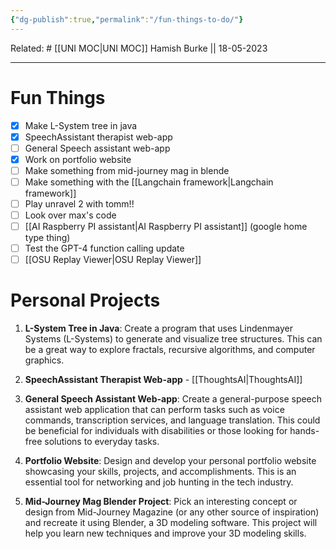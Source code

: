 ```yaml
---
{"dg-publish":true,"permalink":"/fun-things-to-do/"}
---
```


Related: #
[[UNI MOC\|UNI MOC]]
Hamish Burke || 18-05-2023
***

# Fun Things

- [x] Make L-System tree in java
- [x] SpeechAssistant therapist web-app
- [ ] General Speech assistant web-app
- [x] Work on portfolio website
- [ ] Make something from mid-journey mag in blende
- [ ] Make something with the [[Langchain framework\|Langchain framework]]
- [ ] Play unravel 2 with tomm!!
- [ ] Look over max's code
- [ ] [[AI Raspberry PI assistant\|AI Raspberry PI assistant]] (google home type thing)
- [ ] Test the GPT-4 function calling update
- [ ] [[OSU Replay Viewer\|OSU Replay Viewer]]

# Personal Projects

1. **L-System Tree in Java**: Create a program that uses Lindenmayer Systems (L-Systems) to generate and visualize tree structures. This can be a great way to explore fractals, recursive algorithms, and computer graphics.

2. **SpeechAssistant Therapist Web-app** - [[ThoughtsAI\|ThoughtsAI]]

3. **General Speech Assistant Web-app**: Create a general-purpose speech assistant web application that can perform tasks such as voice commands, transcription services, and language translation. This could be beneficial for individuals with disabilities or those looking for hands-free solutions to everyday tasks.

4. **Portfolio Website**: Design and develop your personal portfolio website showcasing your skills, projects, and accomplishments. This is an essential tool for networking and job hunting in the tech industry.

5. **Mid-Journey Mag Blender Project**: Pick an interesting concept or design from Mid-Journey Magazine (or any other source of inspiration) and recreate it using Blender, a 3D modeling software. This project will help you learn new techniques and improve your 3D modeling skills.
